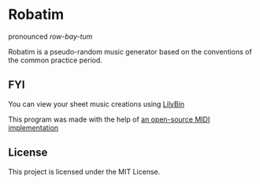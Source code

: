 # Robatim
pronounced *row-bay-tum*

Robatim is a pseudo-random music generator based on the conventions of the common practice period.

## FYI

You can view your sheet music creations using [LilyBin](http://lilybin.com)

This program was made with the help of [an open-source MIDI implementation](https://github.com/MarkCWirt/MIDIUtil)

## License

This project is licensed under the MIT License.

